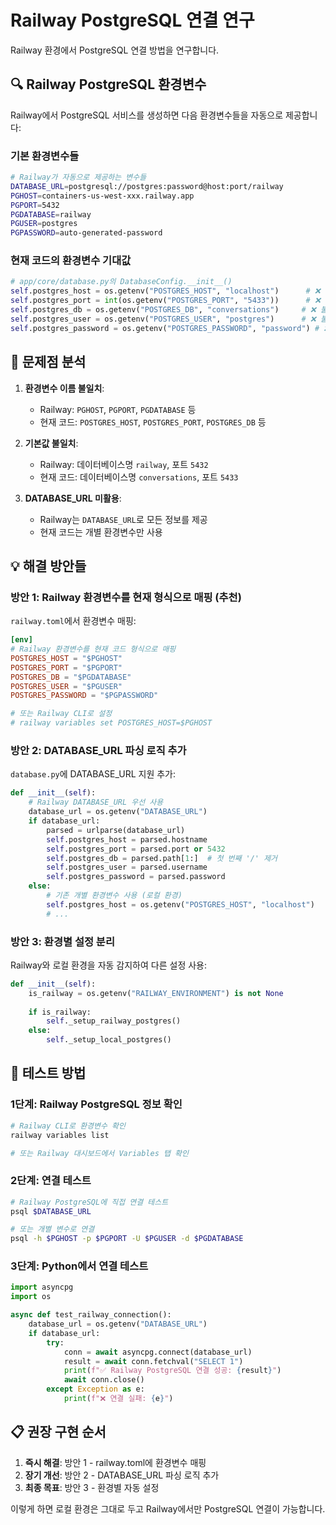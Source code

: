 # Railway PostgreSQL 연결 연구

Railway 환경에서 PostgreSQL 연결 방법을 연구합니다.

## 🔍 Railway PostgreSQL 환경변수

Railway에서 PostgreSQL 서비스를 생성하면 다음 환경변수들을 자동으로 제공합니다:

### 기본 환경변수들
```bash
# Railway가 자동으로 제공하는 변수들
DATABASE_URL=postgresql://postgres:password@host:port/railway
PGHOST=containers-us-west-xxx.railway.app
PGPORT=5432
PGDATABASE=railway
PGUSER=postgres
PGPASSWORD=auto-generated-password
```

### 현재 코드의 환경변수 기대값
```python
# app/core/database.py의 DatabaseConfig.__init__()
self.postgres_host = os.getenv("POSTGRES_HOST", "localhost")      # ❌ 불일치
self.postgres_port = int(os.getenv("POSTGRES_PORT", "5433"))      # ❌ 불일치  
self.postgres_db = os.getenv("POSTGRES_DB", "conversations")     # ❌ 불일치
self.postgres_user = os.getenv("POSTGRES_USER", "postgres")      # ❌ 불일치
self.postgres_password = os.getenv("POSTGRES_PASSWORD", "password") # ❌ 불일치
```

## 🎯 문제점 분석

1. **환경변수 이름 불일치**:
   - Railway: `PGHOST`, `PGPORT`, `PGDATABASE` 등
   - 현재 코드: `POSTGRES_HOST`, `POSTGRES_PORT`, `POSTGRES_DB` 등

2. **기본값 불일치**:
   - Railway: 데이터베이스명 `railway`, 포트 `5432`
   - 현재 코드: 데이터베이스명 `conversations`, 포트 `5433`

3. **DATABASE_URL 미활용**:
   - Railway는 `DATABASE_URL`로 모든 정보를 제공
   - 현재 코드는 개별 환경변수만 사용

## 💡 해결 방안들

### 방안 1: Railway 환경변수를 현재 형식으로 매핑 (추천)

`railway.toml`에서 환경변수 매핑:
```toml
[env]
# Railway 환경변수를 현재 코드 형식으로 매핑
POSTGRES_HOST = "$PGHOST"
POSTGRES_PORT = "$PGPORT"  
POSTGRES_DB = "$PGDATABASE"
POSTGRES_USER = "$PGUSER"
POSTGRES_PASSWORD = "$PGPASSWORD"

# 또는 Railway CLI로 설정
# railway variables set POSTGRES_HOST=$PGHOST
```

### 방안 2: DATABASE_URL 파싱 로직 추가

`database.py`에 DATABASE_URL 지원 추가:
```python
def __init__(self):
    # Railway DATABASE_URL 우선 사용
    database_url = os.getenv("DATABASE_URL")
    if database_url:
        parsed = urlparse(database_url)
        self.postgres_host = parsed.hostname
        self.postgres_port = parsed.port or 5432
        self.postgres_db = parsed.path[1:]  # 첫 번째 '/' 제거
        self.postgres_user = parsed.username
        self.postgres_password = parsed.password
    else:
        # 기존 개별 환경변수 사용 (로컬 환경)
        self.postgres_host = os.getenv("POSTGRES_HOST", "localhost")
        # ...
```

### 방안 3: 환경별 설정 분리

Railway와 로컬 환경을 자동 감지하여 다른 설정 사용:
```python
def __init__(self):
    is_railway = os.getenv("RAILWAY_ENVIRONMENT") is not None
    
    if is_railway:
        self._setup_railway_postgres()
    else:
        self._setup_local_postgres()
```

## 🧪 테스트 방법

### 1단계: Railway PostgreSQL 정보 확인
```bash
# Railway CLI로 환경변수 확인
railway variables list

# 또는 Railway 대시보드에서 Variables 탭 확인
```

### 2단계: 연결 테스트
```bash
# Railway PostgreSQL에 직접 연결 테스트
psql $DATABASE_URL

# 또는 개별 변수로 연결
psql -h $PGHOST -p $PGPORT -U $PGUSER -d $PGDATABASE
```

### 3단계: Python에서 연결 테스트
```python
import asyncpg
import os

async def test_railway_connection():
    database_url = os.getenv("DATABASE_URL")
    if database_url:
        try:
            conn = await asyncpg.connect(database_url)
            result = await conn.fetchval("SELECT 1")
            print(f"✅ Railway PostgreSQL 연결 성공: {result}")
            await conn.close()
        except Exception as e:
            print(f"❌ 연결 실패: {e}")
```

## 📋 권장 구현 순서

1. **즉시 해결**: 방안 1 - railway.toml에 환경변수 매핑
2. **장기 개선**: 방안 2 - DATABASE_URL 파싱 로직 추가
3. **최종 목표**: 방안 3 - 환경별 자동 설정

이렇게 하면 로컬 환경은 그대로 두고 Railway에서만 PostgreSQL 연결이 가능합니다.